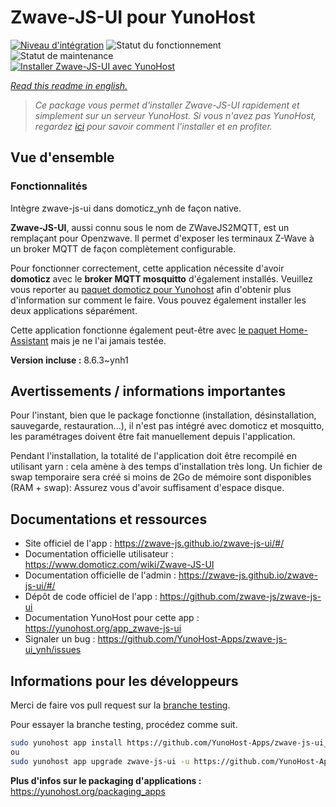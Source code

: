 <!--
N.B.: This README was automatically generated by https://github.com/YunoHost/apps/tree/master/tools/README-generator
It shall NOT be edited by hand.
-->

# Zwave-JS-UI pour YunoHost

[![Niveau d'intégration](https://dash.yunohost.org/integration/zwave-js-ui.svg)](https://dash.yunohost.org/appci/app/zwave-js-ui) ![Statut du fonctionnement](https://ci-apps.yunohost.org/ci/badges/zwave-js-ui.status.svg) ![Statut de maintenance](https://ci-apps.yunohost.org/ci/badges/zwave-js-ui.maintain.svg)  
[![Installer Zwave-JS-UI avec YunoHost](https://install-app.yunohost.org/install-with-yunohost.svg)](https://install-app.yunohost.org/?app=zwave-js-ui)

*[Read this readme in english.](./README.md)*

> *Ce package vous permet d'installer Zwave-JS-UI rapidement et simplement sur un serveur YunoHost.
Si vous n'avez pas YunoHost, regardez [ici](https://yunohost.org/#/install) pour savoir comment l'installer et en profiter.*

## Vue d'ensemble


### Fonctionnalités

Intègre zwave-js-ui dans domoticz_ynh de façon native.

**Zwave-JS-UI**, aussi connu sous le nom de ZWaveJS2MQTT, est un remplaçant pour Openzwave. Il permet d'exposer les terminaux Z-Wave à un broker  MQTT de façon complètement configurable.

Pour fonctionner correctement, cette application nécessite d'avoir **domoticz** avec le **broker MQTT mosquitto** d'également installés. Veuillez vous reporter au [paquet domoticz pour Yunohost](https://github.com/YunoHost-Apps/domoticz_ynh) afin d'obtenir plus d'information sur comment le faire.
Vous pouvez également installer les deux applications séparément.

Cette application fonctionne également peut-être avec [le paquet Home-Assistant](https://github.com/YunoHost-Apps/homeassistant_ynh) mais je ne l'ai jamais testée.

**Version incluse :** 8.6.3~ynh1
## Avertissements / informations importantes




Pour l'instant, bien que le package fonctionne (installation, désinstallation, sauvegarde, restauration...), il n'est pas intégré avec domoticz et mosquitto, les paramétrages doivent être fait manuellement depuis l'application.

Pendant l'installation, la totalité de l'application doit être recompilé en utilisant yarn : cela amène à des temps d'installation très long. Un fichier de swap temporaire sera créé si moins de 2Go de mémoire sont disponibles (RAM + swap): Assurez vous d'avoir suffisament d'espace disque.
## Documentations et ressources

* Site officiel de l'app : <https://zwave-js.github.io/zwave-js-ui/#/>
* Documentation officielle utilisateur : <https://www.domoticz.com/wiki/Zwave-JS-UI>
* Documentation officielle de l'admin : <https://zwave-js.github.io/zwave-js-ui/#/>
* Dépôt de code officiel de l'app : <https://github.com/zwave-js/zwave-js-ui>
* Documentation YunoHost pour cette app : <https://yunohost.org/app_zwave-js-ui>
* Signaler un bug : <https://github.com/YunoHost-Apps/zwave-js-ui_ynh/issues>

## Informations pour les développeurs

Merci de faire vos pull request sur la [branche testing](https://github.com/YunoHost-Apps/zwave-js-ui_ynh/tree/testing).

Pour essayer la branche testing, procédez comme suit.

``` bash
sudo yunohost app install https://github.com/YunoHost-Apps/zwave-js-ui_ynh/tree/testing --debug
ou
sudo yunohost app upgrade zwave-js-ui -u https://github.com/YunoHost-Apps/zwave-js-ui_ynh/tree/testing --debug
```

**Plus d'infos sur le packaging d'applications :** <https://yunohost.org/packaging_apps>
